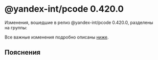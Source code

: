 # @yandex-int/pcode 0.420.0

<!-- ЧЕЛОВЕЧЕСКОЕ ВСТУПЛЕНИЕ -->

Изменения, вошедшие в релиз @yandex-int/pcode 0.420.0, разделены на группы:

Все важные изменения подробно описаны [ниже](#Пояснения).

## Пояснения

